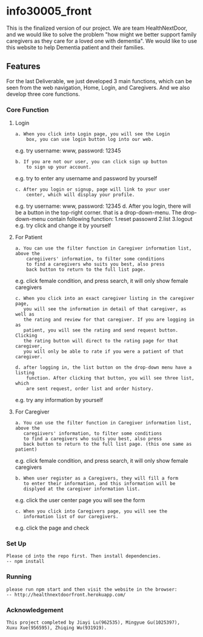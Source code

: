 # info30005_front

This is the finalized version of our project. We are team HealthNextDoor,
 and we would like to solve the problem "how might we better support family caregivers 
 as they care for a loved one with dementia". We would like to use 
 this website to help Dementia patient and their families.
 
 ## Features
 
 For the last Deliverable, we just developed 3 main functions, which can 
 be seen from the web navigation, Home, Login, and Caregivers. 
 And we also develop three core functions.
 
 ### Core Function
 
 1. Login 
 
        a. When you click into Login page, you will see the Login
            box, you can use login button log into our web. 
    e.g. try username: www, password: 12345
        
        b. If you are not our user, you can click sign up button 
            to sign up your account.
    e.g. try to enter any username and password by yourself
 
        c. After you login or signup, page will link to your user
            center, which will display your profile. 
    e.g. try username: www, password: 12345
        d. After you login, there will be a button in the top-right corner.
           that is a drop-down-menu. The drop-down-menu contain following 
           function:
            1.reset passowrd
            2.list
            3.logout
    e.g. try click and change it by yourself
    
 2. For Patient
            
        a. You can use the filter function in Caregiver information list, above the 
            caregiivers' information, to filter some conditions
            to find a caregivers who suits you best, also press
            back button to return to the full list page.
     e.g. click female condition, and press search, it will only 
        show female caregivers
        
        c. When you click into an exact caregiver listing in the caregiver page,
           you will see the information in detail of that caregiver, as well as
           the rating and review for that caregiver. If you are logging in as 
           patient, you will see the rating and send request button. Clicking
           the rating button will direct to the rating page for that caregiver,
           you will only be able to rate if you were a patient of that caregiver.
           
        d. after logging in, the list button on the drop-down menu have a listing
            function. After clicking that button, you will see three list, which
            are sent request, order list and order history.
          
     e.g. try any information by yourself
     
 3. For Caregiver
 
        a. You can use the filter function in Caregiver information list, above the 
           caregiivers' information, to filter some conditions
           to find a caregivers who suits you best, also press
           back button to return to the full list page. (this one same as patient)
     e.g. click female condition, and press search, it will only 
          show female caregivers
        
        b. When user register as a Caregivers, they will fill a form
           to enter their information, and this information will be
           displyed at the caregiver information list. 
       
     e.g. click the user center page you will see the form
        
        c. When you click into Caregivers page, you will see the
           information list of our caregivers.
     e.g. click the page and check
     
### Set Up

    Please cd into the repo first. Then install dependencies.
    -- npm install
    
### Running

    please run npm start and then visit the website in the browser:
    -- http://healthnextdoorfront.herokuapp.com/
    
### Acknowledgement

    This project completed by Jiayi Lu(962535), Mingyue Gu(1025397), 
    Xuxu Xue(956595), Zhiqing Wu(931919).
    
     